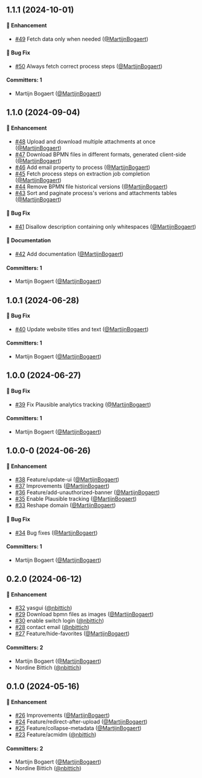 






## 1.1.1 (2024-10-01)

#### :rocket: Enhancement
* [#49](https://github.com/lblod/frontend-openproceshuis/pull/49) Fetch data only when needed ([@MartijnBogaert](https://github.com/MartijnBogaert))

#### :bug: Bug Fix
* [#50](https://github.com/lblod/frontend-openproceshuis/pull/50) Always fetch correct process steps ([@MartijnBogaert](https://github.com/MartijnBogaert))

#### Committers: 1
- Martijn Bogaert ([@MartijnBogaert](https://github.com/MartijnBogaert))

## 1.1.0 (2024-09-04)

#### :rocket: Enhancement
* [#48](https://github.com/lblod/frontend-openproceshuis/pull/48) Upload and download multiple attachments at once ([@MartijnBogaert](https://github.com/MartijnBogaert))
* [#47](https://github.com/lblod/frontend-openproceshuis/pull/47) Download BPMN files in different formats, generated client-side ([@MartijnBogaert](https://github.com/MartijnBogaert))
* [#46](https://github.com/lblod/frontend-openproceshuis/pull/46) Add email property to process ([@MartijnBogaert](https://github.com/MartijnBogaert))
* [#45](https://github.com/lblod/frontend-openproceshuis/pull/45) Fetch process steps on extraction job completion ([@MartijnBogaert](https://github.com/MartijnBogaert))
* [#44](https://github.com/lblod/frontend-openproceshuis/pull/44) Remove BPMN file historical versions ([@MartijnBogaert](https://github.com/MartijnBogaert))
* [#43](https://github.com/lblod/frontend-openproceshuis/pull/43) Sort and paginate process's verions and attachments tables ([@MartijnBogaert](https://github.com/MartijnBogaert))

#### :bug: Bug Fix
* [#41](https://github.com/lblod/frontend-openproceshuis/pull/41) Disallow description containing only whitespaces ([@MartijnBogaert](https://github.com/MartijnBogaert))

#### :memo: Documentation
* [#42](https://github.com/lblod/frontend-openproceshuis/pull/42) Add documentation ([@MartijnBogaert](https://github.com/MartijnBogaert))

#### Committers: 1
- Martijn Bogaert ([@MartijnBogaert](https://github.com/MartijnBogaert))


## 1.0.1 (2024-06-28)

#### :bug: Bug Fix
* [#40](https://github.com/lblod/frontend-openproceshuis/pull/40) Update website titles and text ([@MartijnBogaert](https://github.com/MartijnBogaert))

#### Committers: 1
- Martijn Bogaert ([@MartijnBogaert](https://github.com/MartijnBogaert))


## 1.0.0 (2024-06-27)

#### :bug: Bug Fix
* [#39](https://github.com/lblod/frontend-openproceshuis/pull/39) Fix Plausible analytics tracking ([@MartijnBogaert](https://github.com/MartijnBogaert))

#### Committers: 1
- Martijn Bogaert ([@MartijnBogaert](https://github.com/MartijnBogaert))



## 1.0.0-0 (2024-06-26)

#### :rocket: Enhancement
* [#38](https://github.com/lblod/frontend-openproceshuis/pull/38) Feature/update-ui ([@MartijnBogaert](https://github.com/MartijnBogaert))
* [#37](https://github.com/lblod/frontend-openproceshuis/pull/37) Improvements ([@MartijnBogaert](https://github.com/MartijnBogaert))
* [#36](https://github.com/lblod/frontend-openproceshuis/pull/36) Feature/add-unauthorized-banner ([@MartijnBogaert](https://github.com/MartijnBogaert))
* [#35](https://github.com/lblod/frontend-openproceshuis/pull/35) Enable Plausible tracking ([@MartijnBogaert](https://github.com/MartijnBogaert))
* [#33](https://github.com/lblod/frontend-openproceshuis/pull/33) Reshape domain ([@MartijnBogaert](https://github.com/MartijnBogaert))

#### :bug: Bug Fix
* [#34](https://github.com/lblod/frontend-openproceshuis/pull/34) Bug fixes ([@MartijnBogaert](https://github.com/MartijnBogaert))

#### Committers: 1
- Martijn Bogaert ([@MartijnBogaert](https://github.com/MartijnBogaert))


## 0.2.0 (2024-06-12)

#### :rocket: Enhancement
* [#32](https://github.com/lblod/frontend-openproceshuis/pull/32) yasgui ([@nbittich](https://github.com/nbittich))
* [#29](https://github.com/lblod/frontend-openproceshuis/pull/29) Download bpmn files as images ([@MartijnBogaert](https://github.com/MartijnBogaert))
* [#30](https://github.com/lblod/frontend-openproceshuis/pull/30) enable switch login ([@nbittich](https://github.com/nbittich))
* [#28](https://github.com/lblod/frontend-openproceshuis/pull/28) contact email ([@nbittich](https://github.com/nbittich))
* [#27](https://github.com/lblod/frontend-openproceshuis/pull/27) Feature/hide-favorites ([@MartijnBogaert](https://github.com/MartijnBogaert))

#### Committers: 2
- Martijn Bogaert ([@MartijnBogaert](https://github.com/MartijnBogaert))
- Nordine Bittich ([@nbittich](https://github.com/nbittich))


## 0.1.0 (2024-05-16)

#### :rocket: Enhancement
* [#26](https://github.com/lblod/frontend-openproceshuis/pull/26) Improvements ([@MartijnBogaert](https://github.com/MartijnBogaert))
* [#24](https://github.com/lblod/frontend-openproceshuis/pull/24) Feature/redirect-after-upload ([@MartijnBogaert](https://github.com/MartijnBogaert))
* [#25](https://github.com/lblod/frontend-openproceshuis/pull/25) Feature/collapse-metadata ([@MartijnBogaert](https://github.com/MartijnBogaert))
* [#23](https://github.com/lblod/frontend-openproceshuis/pull/23) Feature/acmidm ([@nbittich](https://github.com/nbittich))

#### Committers: 2
- Martijn Bogaert ([@MartijnBogaert](https://github.com/MartijnBogaert))
- Nordine Bittich ([@nbittich](https://github.com/nbittich))

